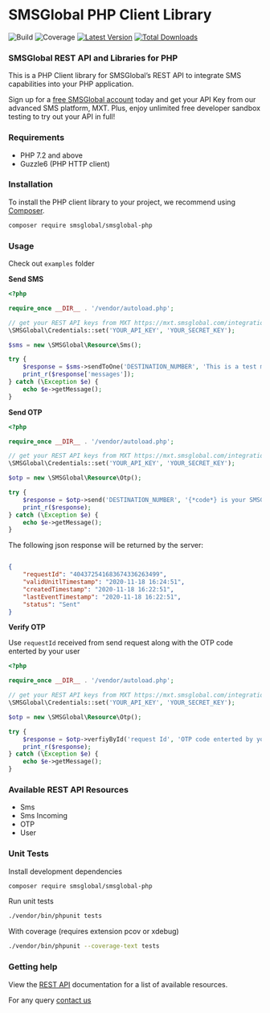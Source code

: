 # SMSGlobal PHP Client Library

![Build](https://github.com/smsglobal/smsglobal-php/workflows/Build/badge.svg)
![Coverage](https://img.shields.io/codecov/c/gh/smsglobal/smsglobal-php)
[![Latest Version](https://img.shields.io/github/release/smsglobal/smsglobal-php.svg?style=flat)](https://github.com/smsglobal/smsglobal-php/releases)
[![Total Downloads](https://img.shields.io/packagist/dt/smsglobal/smsglobal-php.svg?style=flat)](https://packagist.org/packages/smsglobal/smsglobal-php)

### SMSGlobal REST API and Libraries for PHP

This is a PHP Client library for SMSGlobal’s REST API to integrate SMS capabilities into your PHP application.

Sign up for a [free SMSGlobal account](https://www.smsglobal.com/mxt-sign-up/?utm_source=dev&utm_medium=github&utm_campaign=php_sdk) today and get your API Key from our advanced SMS platform, MXT. Plus, enjoy unlimited free developer sandbox testing to try out your API in full!

### Requirements

* PHP 7.2 and above
* Guzzle6 (PHP HTTP client)

### Installation

To install the PHP client library to your project, we recommend using [Composer](https://getcomposer.org/).

```bash
composer require smsglobal/smsglobal-php
```

### Usage

Check out `examples` folder

**Send SMS**

```php
<?php

require_once __DIR__ . '/vendor/autoload.php';

// get your REST API keys from MXT https://mxt.smsglobal.com/integrations
\SMSGlobal\Credentials::set('YOUR_API_KEY', 'YOUR_SECRET_KEY');

$sms = new \SMSGlobal\Resource\Sms();

try {
    $response = $sms->sendToOne('DESTINATION_NUMBER', 'This is a test message.');
    print_r($response['messages']);
} catch (\Exception $e) {
    echo $e->getMessage();
}
```

**Send OTP**

```php
<?php

require_once __DIR__ . '/vendor/autoload.php';

// get your REST API keys from MXT https://mxt.smsglobal.com/integrations
\SMSGlobal\Credentials::set('YOUR_API_KEY', 'YOUR_SECRET_KEY');

$otp = new \SMSGlobal\Resource\Otp();

try {
    $response = $otp->send('DESTINATION_NUMBER', '{*code*} is your SMSGlobal verification code.');
    print_r($response);
} catch (\Exception $e) {
    echo $e->getMessage();
}
```

The following json response will be returned by the server:

```json

{
    "requestId": "404372541683674336263499",
    "validUnitlTimestamp": "2020-11-18 16:24:51",
    "createdTimestamp": "2020-11-18 16:22:51",
    "lastEventTimestamp": "2020-11-18 16:22:51",
    "status": "Sent"
}

```


**Verify OTP**

Use `requestId` received from send request along with the OTP code enterted by your user

```php
<?php

require_once __DIR__ . '/vendor/autoload.php';

// get your REST API keys from MXT https://mxt.smsglobal.com/integrations
\SMSGlobal\Credentials::set('YOUR_API_KEY', 'YOUR_SECRET_KEY');

$otp = new \SMSGlobal\Resource\Otp();

try {
    $response = $otp->verfiyById('request Id', 'OTP code enterted by your user.');
    print_r($response);
} catch (\Exception $e) {
    echo $e->getMessage();
}
```


### Available REST API Resources  

* Sms
* Sms Incoming
* OTP
* User


### Unit Tests
Install development dependencies

```bash
composer require smsglobal/smsglobal-php
```

Run unit tests

```bash
./vendor/bin/phpunit tests
```

With coverage (requires extension pcov or xdebug)
```bash
./vendor/bin/phpunit --coverage-text tests
```

### Getting help

View the [REST API](https://www.smsglobal.com/rest-api/?utm_source=dev&utm_medium=github&utm_campaign=php_sdk) documentation for a list of available resources.

For any query [contact us](https://www.smsglobal.com/contact/?utm_source=dev&utm_medium=github&utm_campaign=php_sdk)
